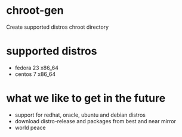 # chroot-gen
Create supported distros chroot directory

# supported distros
- fedora 23 x86_64
- centos 7 x86_64

# what we like to get in the future
- support for redhat, oracle, ubuntu and debian distros
- download distro-release and packages from best and near mirror
- world peace
